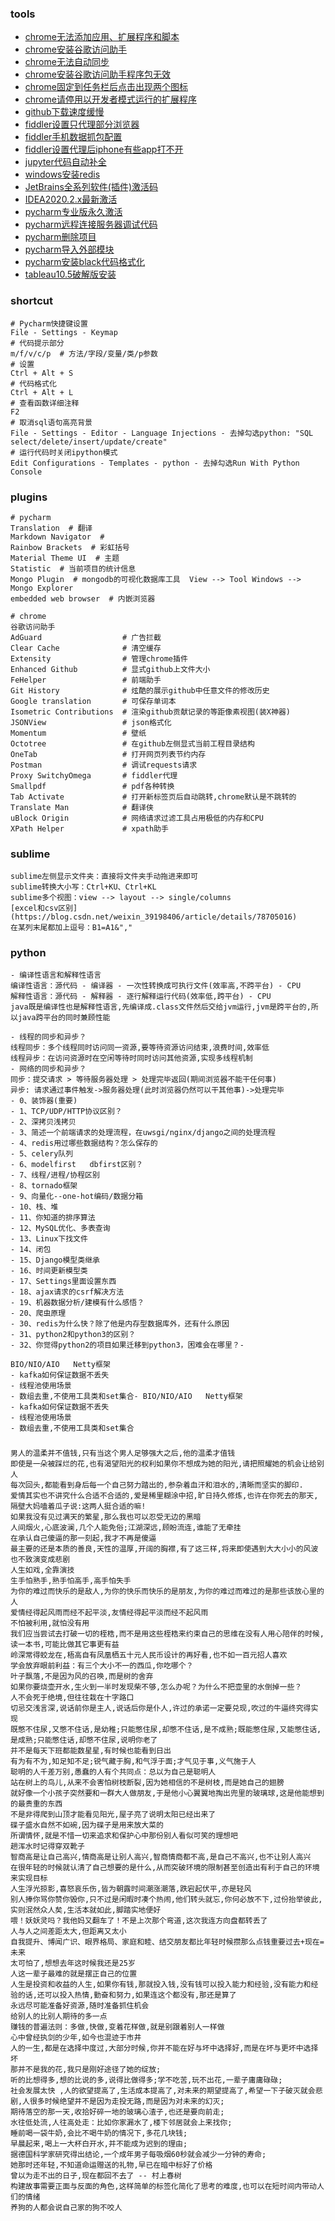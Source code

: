 ### tools
- [chrome无法添加应用、扩展程序和脚本](https://jingyan.baidu.com/article/f3ad7d0f09436709c3345b0b.html)
- [chrome安装谷歌访问助手](https://jingyan.baidu.com/article/7e440953191a2b2fc0e2ef0c.html)
- [chrome无法自动同步](https://post.smzdm.com/p/az59oog0/)
- [chrome安装谷歌访问助手程序包无效](https://blog.csdn.net/wst0717/article/details/88867047)
- [chrome固定到任务栏后点击出现两个图标](https://blog.csdn.net/qq_26012495/article/details/80814758)
- [chrome请停用以开发者模式运行的扩展程序](https://www.cnblogs.com/bky-zhwtt123/p/12671565.html)
- [github下载速度缓慢](https://www.jianshu.com/p/0493dcc15d6f)
- [fiddler设置只代理部分浏览器](https://segmentfault.com/q/1010000007944006)
- [fiddler手机数据抓包配置](https://www.cnblogs.com/qinyulin/articles/6843829.html)
- [fiddler设置代理后iphone有些app打不开](https://www.cnblogs.com/KK3228911/archive/2018/11/01/9890211.html)
- [jupyter代码自动补全](https://www.cnblogs.com/qiuxirufeng/p/9609031.html)
- [windows安装redis](https://www.jianshu.com/p/e16d23e358c0)
- [JetBrains全系列软件(插件)激活码](https://www.fuocu.cn/archives/jetbrains-crack/)
- [IDEA2020.2.x最新激活](http://www.cx1314.cn/article-419-1.html)
- [pycharm专业版永久激活](https://blog.csdn.net/weixin_39332299/article/details/79692283)
- [pycharm远程连接服务器调试代码](https://www.jianshu.com/p/79df9ac88e96)
- [pycharm删除项目](http://blog.csdn.net/xiaohukun/article/details/75077049)
- [pycharm导入外部模块](https://jingyan.baidu.com/article/93f9803f5dababe0e46f55fc.html)
- [pycharm安装black代码格式化](https://blog.csdn.net/u011510825/article/details/82287022)
- [tableau10.5破解版安装](https://www.jianshu.com/p/ec54bb870065)

### shortcut
```shell script
# Pycharm快捷键设置
File - Settings - Keymap
# 代码提示部分
m/f/v/c/p  # 方法/字段/变量/类/p参数
# 设置
Ctrl + Alt + S
# 代码格式化
Ctrl + Alt + L
# 查看函数详细注释
F2
# 取消sql语句高亮背景
File - Settings - Editor - Language Injections - 去掉勾选python: "SQL select/delete/insert/update/create"
# 运行代码时关闭ipython模式
Edit Configurations - Templates - python - 去掉勾选Run With Python Console
```

### plugins
```shell script
# pycharm
Translation  # 翻译
Markdown Navigator  # 
Rainbow Brackets  # 彩虹括号
Material Theme UI  # 主题
Statistic  # 当前项目的统计信息
Mongo Plugin  # mongodb的可视化数据库工具  View --> Tool Windows --> Mongo Explorer
embedded web browser  # 内嵌浏览器

# chrome
谷歌访问助手
AdGuard                  # 广告拦截
Clear Cache              # 清空缓存
Extensity                # 管理chrome插件
Enhanced Github          # 显式github上文件大小
FeHelper                 # 前端助手
Git History              # 炫酷的展示github中任意文件的修改历史
Google translation       # 可保存单词本
Isometric Contributions  # 渲染github贡献记录的等距像素视图(装X神器)
JSONView                 # json格式化
Momentum                 # 壁纸
Octotree                 # 在github左侧显式当前工程目录结构
OneTab                   # 打开网页列表节约内存
Postman                  # 调试requests请求
Proxy SwitchyOmega       # fiddler代理
Smallpdf                 # pdf各种转换
Tab Activate             # 打开新标签页后自动跳转,chrome默认是不跳转的
Translate Man            # 翻译侠
uBlock Origin            # 网络请求过滤工具占用极低的内存和CPU
XPath Helper             # xpath助手
```

### sublime
```text
sublime左侧显示文件夹：直接将文件夹手动拖进来即可  
sublime转换大小写：Ctrl+KU、Ctrl+KL
sublime多个视图：view --> layout --> single/columns
[excel和csv区别](https://blog.csdn.net/weixin_39198406/article/details/78705016)
在某列末尾都加上逗号：B1=A1&","
```

### python
```text
- 编译性语言和解释性语言
编译性语言：源代码 - 编译器 - 一次性转换成可执行文件(效率高,不跨平台) - CPU
解释性语言：源代码 - 解释器 - 逐行解释运行代码(效率低,跨平台) - CPU
java既是编译性也是解释性语言,先编译成.class文件然后交给jvm运行,jvm是跨平台的,所以java跨平台的同时兼顾性能

- 线程的同步和异步？
线程同步：多个线程同时访问同一资源,要等待资源访问结束,浪费时间,效率低
线程异步：在访问资源时在空闲等待时同时访问其他资源,实现多线程机制  
- 网络的同步和异步？
同步：提交请求 > 等待服务器处理 > 处理完毕返回(期间浏览器不能干任何事)
异步: 请求通过事件触发->服务器处理(此时浏览器仍然可以干其他事)->处理完毕  
- 0、装饰器(重要)
- 1、TCP/UDP/HTTP协议区别？
- 2、深拷贝浅拷贝
- 3、简述一个前端请求的处理流程，在uwsgi/nginx/django之间的处理流程
- 4、redis用过哪些数据结构？怎么保存的
- 5、celery队列
- 6、modelfirst   dbfirst区别？
- 7、线程/进程/协程区别
- 8、tornado框架
- 9、向量化--one-hot编码/数据分箱
- 10、栈、堆
- 11、你知道的排序算法
- 12、MySQL优化、多表查询
- 13、Linux下找文件
- 14、闭包
- 15、Django模型类继承
- 16、时间更新模型类
- 17、Settings里面设置东西
- 18、ajax请求的csrf解决方法
- 19、机器数据分析/建模有什么感悟？
- 20、爬虫原理
- 30、redis为什么快？除了他是内存型数据库外，还有什么原因
- 31、python2和python3的区别？
- 32、你觉得python2的项目如果迁移到python3，困难会在哪里？- 

BIO/NIO/AIO   Netty框架
- kafka如何保证数据不丢失
- 线程池使用场景
- 数组去重,不使用工具类和set集合- BIO/NIO/AIO   Netty框架
- kafka如何保证数据不丢失
- 线程池使用场景
- 数组去重,不使用工具类和set集合
```

### 
```text
男人的温柔并不值钱,只有当这个男人足够强大之后,他的温柔才值钱
即使是一朵被踩烂的花,也有渴望阳光的权利如果你不想成为她的阳光,请把照耀她的机会让给别人
每次回头,都能看到身后每一个自己努力踏出的,参杂着血汗和泪水的,清晰而坚实的脚印.
爱情其实也不讲究什么合适不合适的,爱是稀里糊涂中招,旷日持久修炼,也许在你死去的那天,隔壁大妈嗑着瓜子说:这两人挺合适的嘛!
如果我没有见过满天的繁星,那么我也可以忍受无边的黑暗
人间烟火,心底波澜,几个人能免俗;江湖深远,顾盼流连,谁能了无牵挂
在承认自己傻逼的那一刻起,我才不再是傻逼
最主要的还是本质的善良,天性的温厚,开阔的胸襟,有了这三样,将来即使遇到大大小小的风波也不致演变成悲剧
人生如戏,全靠演技
生手怕熟手,熟手怕高手,高手怕失手
为你的难过而快乐的是敌人,为你的快乐而快乐的是朋友,为你的难过而难过的是那些该放心里的人
爱情经得起风雨而经不起平淡,友情经得起平淡而经不起风雨
不怕被利用,就怕没有用
我们应当尝试去打破一切的桎梏,而不是用这些桎梏来约束自己的思维在没有人用心陪伴的时候,读一本书,可能比做其它事更有益
岭深常得蛟龙在,梧高自有凤凰栖五十元人民币设计的再好看,也不如一百元招人喜欢
学会放弃眼前利益：有三个大小不一的西瓜,你吃哪个？
叶子飘落,不是因为风的召唤,而是树的舍弃
如果你要烧壶开水,生火到一半时发现柴不够,怎么办呢？为什么不把壶里的水倒掉一些？
人不会死于绝境,但往往栽在十字路口
切忌交浅言深,说话前你是主人,说话后你是仆人,许过的承诺一定要兑现,吹过的牛逼终究得实现
既憋不住尿,又憋不住话,是幼稚;只能憋住尿,却憋不住话,是不成熟;既能憋住尿,又能憋住话,是成熟;只能憋住话,却憋不住尿,说明你老了
并不是每天下班都能数星星,有时候也能看到日出
有为有不为,知足知不足;锐气藏于胸,和气浮于面;才气见于事,义气施于人
聪明的人千差万别,愚蠢的人有个共同点：总以为自己是聪明人
站在树上的鸟儿,从来不会害怕树枝断裂,因为她相信的不是树枝,而是她自己的翅膀
就好像一个小孩子突然要和一群大人做朋友,于是他小心翼翼地掏出兜里的玻璃球,这是他能想到的最贵重的东西
不是非得爬到山顶才能看见阳光,屋子亮了说明太阳已经出来了
碟子盛水自然不如碗,因为碟子是用来放大菜的
所谓情怀,就是不惜一切来追求和保护心中那份别人看似可笑的理想吧
趟浑水时记得穿双靴子
智商高是让自己高兴,情商高是让别人高兴,智商情商都不高,是自己不高兴,也不让别人高兴
在很年轻的时候就认清了自己想要的是什么,从而突破环境的限制甚至创造出有利于自己的环境来实现目标
人生浮光掠影,喜怒哀乐伤,皆为朝露时间潮涨潮落,跌宕起伏平,亦是轻风
别人捧你骂你赞你毁你,只不过是闲暇时凑个热闹,他们转头就忘,你何必放不下,过份抬举彼此,实则泯然众人矣,生活本就如此,脚踏实地便好
喂！妖妖灵吗？我他妈又翻车了！不是上次那个弯道,这次我连方向盘都转丢了
人与人之间差距太大,但距离又太小
自我提升、博闻广识、眼界格局、家庭和睦、结交朋友都比年轻时候攒那么点钱重要过去+现在=未来
太可怕了,想想去年这时候我还是25岁
人这一辈子最难的就是摆正自己的位置
人生是投资和收益的人生,如果你有钱,那就投入钱,没有钱可以投入能力和经验,没有能力和经验的话,还可以投入热情,勤奋和努力,如果连这个都没有,那还是算了
永远尽可能准备好资源,随时准备抓住机会
给别人的比别人期待的多一点
赚钱的普遍法则：多做,快做,变着花样做,就是别跟着别人一样做
心中曾经执剑的少年,如今也混迹于市井
人的一生,都是在选择中度过,大部分时候,你并不能在好与坏中选择好,而是在坏与更坏中选择坏
那并不是我的花,我只是刚好途径了她的绽放;
听的比想得多,想的比说的多,说得比做得多;学不吃苦,玩不出花,一辈子庸庸碌碌;
社会发展太快 ,人的欲望提高了,生活成本提高了,对未来的期望提高了,希望一下子破灭就会悲剧,人很多时候绝望并不是因为走投无路,而是因为对未来的幻灭;
期待落空的那一天,收拾好碎一地的玻璃心渣子,也还是要向前走;
水往低处流,人往高处走：比如你家漏水了,楼下邻居就会上来找你;
睡前喝一袋牛奶,会比不喝牛奶的情况下,多花几块钱;
早晨起来,喝上一大杯白开水,并不能成为迟到的理由;
据德国科学家研究得出结论,一个成年男子每吸烟60秒就会减少一分钟的寿命;
她那时还年轻,不知道命运赠送的礼物,早已在暗中标好了价格
曾以为走不出的日子,现在都回不去了 -- 村上春树
构建故事需要正面与反面的角色,这样简单的标签化简化了思考的难度,也可以在短时间内带动人们的情绪
养狗的人都会说自己家的狗不咬人
```